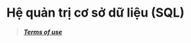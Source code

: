 # Hệ quản trị cơ sở dữ liệu (SQL)
>***[Terms of use](https://github.com/openuniland/.github/blob/master/profile/README.md)***
